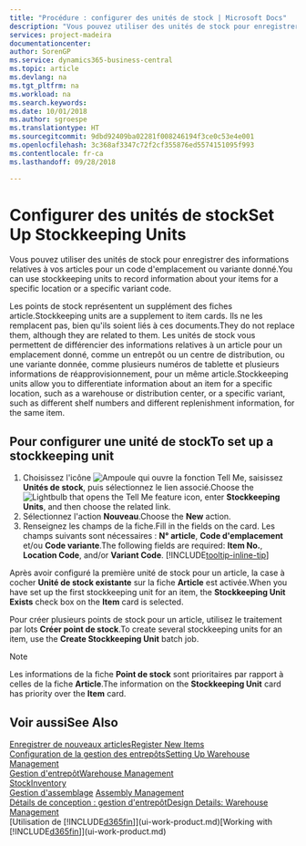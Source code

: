 ```yaml
---
title: "Procédure : configurer des unités de stock | Microsoft Docs"
description: "Vous pouvez utiliser des unités de stock pour enregistrer des informations relatives à vos articles pour un code d'emplacement ou variante donné."
services: project-madeira
documentationcenter: 
author: SorenGP
ms.service: dynamics365-business-central
ms.topic: article
ms.devlang: na
ms.tgt_pltfrm: na
ms.workload: na
ms.search.keywords: 
ms.date: 10/01/2018
ms.author: sgroespe
ms.translationtype: HT
ms.sourcegitcommit: 9dbd92409ba02281f008246194f3ce0c53e4e001
ms.openlocfilehash: 3c368af3347c72f2cf355876ed5574151095f993
ms.contentlocale: fr-ca
ms.lasthandoff: 09/28/2018

---
```

# <a name="set-up-stockkeeping-units"></a><span data-ttu-id="d1979-103">Configurer des unités de stock</span><span class="sxs-lookup"><span data-stu-id="d1979-103">Set Up Stockkeeping Units</span></span>
<span data-ttu-id="d1979-104">Vous pouvez utiliser des unités de stock pour enregistrer des informations relatives à vos articles pour un code d'emplacement ou variante donné.</span><span class="sxs-lookup"><span data-stu-id="d1979-104">You can use stockkeeping units to record information about your items for a specific location or a specific variant code.</span></span>  

 <span data-ttu-id="d1979-105">Les points de stock représentent un supplément des fiches article.</span><span class="sxs-lookup"><span data-stu-id="d1979-105">Stockkeeping units are a supplement to item cards.</span></span> <span data-ttu-id="d1979-106">Ils ne les remplacent pas, bien qu'ils soient liés à ces documents.</span><span class="sxs-lookup"><span data-stu-id="d1979-106">They do not replace them, although they are related to them.</span></span> <span data-ttu-id="d1979-107">Les unités de stock vous permettent de différencier des informations relatives à un article pour un emplacement donné, comme un entrepôt ou un centre de distribution, ou une variante donnée, comme plusieurs numéros de tablette et plusieurs informations de réapprovisionnement, pour un même article.</span><span class="sxs-lookup"><span data-stu-id="d1979-107">Stockkeeping units allow you to differentiate information about an item for a specific location, such as a warehouse or distribution center, or a specific variant, such as different shelf numbers and different replenishment information, for the same item.</span></span>  

## <a name="to-set-up-a-stockkeeping-unit"></a><span data-ttu-id="d1979-108">Pour configurer une unité de stock</span><span class="sxs-lookup"><span data-stu-id="d1979-108">To set up a stockkeeping unit</span></span>  

1.  <span data-ttu-id="d1979-109">Choisissez l'icône ![Ampoule qui ouvre la fonction Tell Me](media/ui-search/search_small.png "Dites-moi ce que vous voulez faire"), saisissez **Unités de stock**, puis sélectionnez le lien associé.</span><span class="sxs-lookup"><span data-stu-id="d1979-109">Choose the ![Lightbulb that opens the Tell Me feature](media/ui-search/search_small.png "Tell me what you want to do") icon, enter **Stockkeeping Units**, and then choose the related link.</span></span>  
2.  <span data-ttu-id="d1979-110">Sélectionnez l'action **Nouveau**.</span><span class="sxs-lookup"><span data-stu-id="d1979-110">Choose the **New** action.</span></span>  
3.  <span data-ttu-id="d1979-111">Renseignez les champs de la fiche.</span><span class="sxs-lookup"><span data-stu-id="d1979-111">Fill in the fields on the card.</span></span> <span data-ttu-id="d1979-112">Les champs suivants sont nécessaires : **N° article**, **Code d'emplacement** et/ou **Code variante**.</span><span class="sxs-lookup"><span data-stu-id="d1979-112">The following fields are required: **Item No.**, **Location Code**, and/or **Variant Code**.</span></span> [!INCLUDE[tooltip-inline-tip](includes/tooltip-inline-tip_md.md)]  

<span data-ttu-id="d1979-113">Après avoir configuré la première unité de stock pour un article, la case à cocher **Unité de stock existante** sur la fiche **Article** est activée.</span><span class="sxs-lookup"><span data-stu-id="d1979-113">When you have set up the first stockkeeping unit for an item, the **Stockkeeping Unit Exists** check box on the **Item** card is selected.</span></span>  

<span data-ttu-id="d1979-114">Pour créer plusieurs points de stock pour un article, utilisez le traitement par lots **Créer point de stock**.</span><span class="sxs-lookup"><span data-stu-id="d1979-114">To create several stockkeeping units for an item, use the **Create Stockkeeping Unit** batch job.</span></span>  

> [!NOTE]  
>  <span data-ttu-id="d1979-115">Les informations de la fiche **Point de stock** sont prioritaires par rapport à celles de la fiche **Article**.</span><span class="sxs-lookup"><span data-stu-id="d1979-115">The information on the **Stockkeeping Unit** card has priority over the **Item** card.</span></span>  

## <a name="see-also"></a><span data-ttu-id="d1979-116">Voir aussi</span><span class="sxs-lookup"><span data-stu-id="d1979-116">See Also</span></span>  
[<span data-ttu-id="d1979-117">Enregistrer de nouveaux articles</span><span class="sxs-lookup"><span data-stu-id="d1979-117">Register New Items</span></span>](inventory-how-register-new-items.md)  
[<span data-ttu-id="d1979-118">Configuration de la gestion des entrepôts</span><span class="sxs-lookup"><span data-stu-id="d1979-118">Setting Up Warehouse Management</span></span>](warehouse-setup-warehouse.md)  
[<span data-ttu-id="d1979-119">Gestion d'entrepôt</span><span class="sxs-lookup"><span data-stu-id="d1979-119">Warehouse Management</span></span>](warehouse-manage-warehouse.md)  
[<span data-ttu-id="d1979-120">Stock</span><span class="sxs-lookup"><span data-stu-id="d1979-120">Inventory</span></span>](inventory-manage-inventory.md)  
<span data-ttu-id="d1979-121">[Gestion d'assemblage](assembly-assemble-items.md)  </span><span class="sxs-lookup"><span data-stu-id="d1979-121">[Assembly Management](assembly-assemble-items.md)  </span></span>  
[<span data-ttu-id="d1979-122">Détails de conception : gestion d'entrepôt</span><span class="sxs-lookup"><span data-stu-id="d1979-122">Design Details: Warehouse Management</span></span>](design-details-warehouse-management.md)  
<span data-ttu-id="d1979-123">[Utilisation de [!INCLUDE[d365fin](includes/d365fin_md.md)]](ui-work-product.md)</span><span class="sxs-lookup"><span data-stu-id="d1979-123">[Working with [!INCLUDE[d365fin](includes/d365fin_md.md)]](ui-work-product.md)</span></span>  


